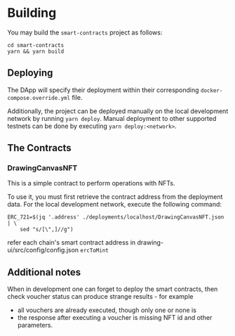 <!-- markdownlint-disable MD013 -->

# Building

You may build the `smart-contracts` project as follows:

```shell
cd smart-contracts
yarn && yarn build
```

## Deploying

The DApp will specify their deployment within their corresponding `docker-compose.override.yml` file.

Additionally, the project can be deployed manually on the local development network by running `yarn deploy`. Manual deployment to other supported testnets can be done by executing `yarn deploy:<network>`.

## The Contracts

### DrawingCanvasNFT

This is a simple contract to perform operations with NFTs.

To use it, you must first retrieve the contract address from the deployment data.
For the local development network, execute the following command:

```shell
ERC_721=$(jq '.address' ./deployments/localhost/DrawingCanvasNFT.json | \
    sed "s/[\",]//g")
```

refer each chain's smart contract address in drawing-ui/src/config/config.json `ercToMint`

## Additional notes

When in development one can forget to deploy the smart contracts, then check voucher status can produce strange results - for example

-   all vouchers are already executed, though only one or none is
-   the response after executing a voucher is missing NFT id and other parameters.
